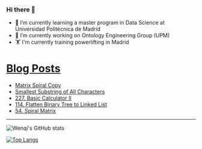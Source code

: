### Hi there 👋

- 🌱 I’m currently learning a master program in Data Science at Universidad Politécnica de Madrid
- 🔭 I’m currently working on Ontology Engineering Group (UPM) 
- 🏋️ I'm currently training powerlifting in Madrid

# [Blog Posts](https://www.dev.to/jiangwenqi)
<!-- BLOG-POST-LIST:START -->
- [Matrix Spiral Copy](https://dev.to/jiangwenqi/matrix-spiral-copy-2c76)
- [Smallest Substring of All Characters](https://dev.to/jiangwenqi/smallest-substring-of-all-characters-ei5)
- [227. Basic Calculator II](https://dev.to/jiangwenqi/227-basic-calculator-ii-3ee4)
- [114. Flatten Binary Tree to Linked List](https://dev.to/jiangwenqi/114-flatten-binary-tree-to-linked-list-4mim)
- [54. Spiral Matrix](https://dev.to/jiangwenqi/54-spiral-matrix-o41)
<!-- BLOG-POST-LIST:END -->


---

![Wenqi's GitHub stats](https://github-readme-stats.vercel.app/api?username=jiangwenqi&show_icons=true&count_private=true)

[![Top Langs](https://github-readme-stats.vercel.app/api/top-langs/?username=jiangwenqi&layout=compact)](https://github.com/jiangwenqi/github-readme-stats)
